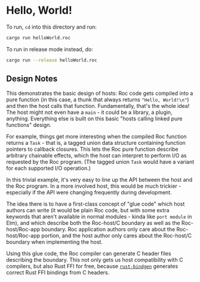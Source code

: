 # Hello, World!

To run, `cd` into this directory and run:

```bash
cargo run helloWorld.roc
```

To run in release mode instead, do:

```bash
cargo run --release helloWorld.roc
```

## Design Notes

This demonstrates the basic design of hosts: Roc code gets compiled into a pure
function (in this case, a thunk that always returns `"Hello, World!\n"`) and
then the host calls that function. Fundamentally, that's the whole idea! The host
might not even have a `main` - it could be a library, a plugin, anything.
Everything else is built on this basic "hosts calling linked pure functions" design.

For example, things get more interesting when the compiled Roc function returns
a `Task` - that is, a tagged union data structure containing function pointers
to callback closures. This lets the Roc pure function describe arbitrary
chainable effects, which the host can interpret to perform I/O as requested by
the Roc program.  (The tagged union `Task` would have a variant for each supported
I/O operation.)

In this trivial example, it's very easy to line up the API between the host and
the Roc program. In a more involved host, this would be much trickier - especially
if the API were changing frequently during development.

The idea there is to have a first-class concept of "glue code" which host authors
can write (it would be plain Roc code, but with some extra keywords that aren't
available in normal modules - kinda like `port module` in Elm), and which
describe both the Roc-host/C boundary as well as the Roc-host/Roc-app boundary.
Roc application authors only care about the Roc-host/Roc-app portion, and the
host author only cares about the Roc-host/C boundary when implementing the host.

Using this glue code, the Roc compiler can generate C header files describing the
boundary. This not only gets us host compatibility with C compilers, but also
Rust FFI for free, because [`rust-bindgen`](https://github.com/rust-lang/rust-bindgen)
generates correct Rust FFI bindings from C headers.
